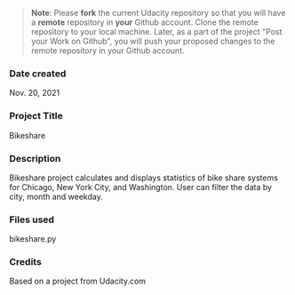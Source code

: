 >**Note**: Please **fork** the current Udacity repository so that you will have a **remote** repository in **your** Github account. Clone the remote repository to your local machine. Later, as a part of the project "Post your Work on Github", you will push your proposed changes to the remote repository in your Github account.

### Date created
Nov. 20, 2021

### Project Title
Bikeshare

### Description
Bikeshare project calculates and displays statistics of bike share systems for Chicago, New York City, and Washington. User can filter the data by city, month and weekday.

### Files used
bikeshare.py

### Credits
Based on a project from Udacity.com
